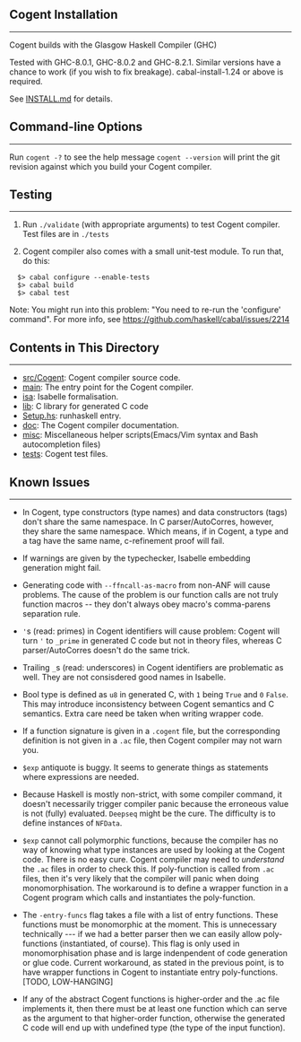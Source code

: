 ## Cogent Installation
------------------

Cogent builds with the Glasgow Haskell Compiler (GHC)

Tested with GHC-8.0.1, GHC-8.0.2 and GHC-8.2.1. Similar versions have a chance to work (if you wish to fix breakage). cabal-install-1.24 or above is required.

See [INSTALL.md](./INSTALL.md) for details.


## Command-line Options
--------------------

Run `cogent -?` to see the help message
`cogent --version` will print the git revision against which you build your Cogent compiler.


## Testing
-------

1. Run `./validate` (with appropriate arguments) to test Cogent compiler. Test files are in `./tests`

2. Cogent compiler also comes with a small unit-test module. To run that, do this:
```
  $> cabal configure --enable-tests
  $> cabal build
  $> cabal test
```
Note: You might run into this problem: "You need to re-run the 'configure' command".
      For more info, see https://github.com/haskell/cabal/issues/2214


## Contents in This Directory
--------------------------
* [src/Cogent](./src/Cogent): Cogent compiler source code.
* [main](./main): The entry point for the Cogent compiler.
* [isa](./isa): Isabelle formalisation.
* [lib](./lib): C library for generated C code
* [Setup.hs](./Setup.hs): runhaskell entry.
* [doc](./doc): The Cogent compiler documentation.
* [misc](./misc): Miscellaneous helper scripts(Emacs/Vim syntax and Bash autocompletion files)
* [tests](./tests): Cogent test files.


## Known Issues
----------

* In Cogent, type constructors (type names) and data constructors (tags) don't share
the same namespace. In C parser/AutoCorres, however, they share the same 
namespace. Which means, if in Cogent, a type and a tag have the same name,
c-refinement proof will fail.

* If warnings are given by the typechecker, Isabelle embedding generation might
fail.

* Generating code with `--ffncall-as-macro` from non-ANF will cause problems. The
cause of the problem is our function calls are not truly function macros -- they
don't always obey macro's comma-parens separation rule.

* `'`s (read: primes) in Cogent identifiers will cause problem: Cogent will turn `'` to
`_prime` in generated C code but not in theory files, whereas C parser/AutoCorres
doesn't do the same trick.

* Trailing `_`s (read: underscores) in Cogent identifiers are problematic as well.
They are not consisdered good names in Isabelle.

* Bool type is defined as `u8` in generated C, with `1` being `True` and `0` `False`. This may
introduce inconsistency between Cogent semantics and C semantics. Extra care need be
taken when writing wrapper code.

* If a function signature is given in a `.cogent` file, but the corresponding definition
is not given in a `.ac` file, then Cogent compiler may not warn you.

* `$exp` antiquote is buggy. It seems to generate things as statements where expressions
are needed.

* Because Haskell is mostly non-strict, with some compiler command, it doesn't necessarily 
trigger compiler panic because the erroneous value is not (fully) evaluated.
`Deepseq` might be the cure. The difficulty is to define instances of `NFData`.

* `$exp` cannot call polymorphic functions, because the compiler has no way of knowing
what type instances are used by looking at the Cogent code. There is no easy cure. Cogent
compiler may need to *understand* the `.ac` files in order to check this. If poly-function
is called from `.ac` files, then it's very likely that the compiler will panic when
doing monomorphisation. The workaround is to define a wrapper function in a Cogent program
which calls and instantiates the poly-function.

* The `-entry-funcs` flag takes a file with a list of entry functions. These functions must
be monomorphic at the moment. This is unnecessary technically --- if we had a better parser
then we can easily allow poly-functions (instantiated, of course). This flag is only used in
monomorphisation phase and is large indenpendent of code generation or glue code. Current
workaround, as stated in the previous point, is to have wrapper functions in Cogent to
instantiate entry poly-functions. [TODO, LOW-HANGING]

* If any of the abstract Cogent functions is higher-order and the .ac file implements it, then
there must be at least one function which can serve as the argument to that higher-order
function, otherwise the generated C code will end up with undefined type (the type of the input
function).
